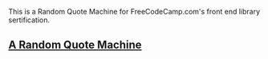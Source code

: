 This is a Random Quote Machine for FreeCodeCamp.com's front end library sertification.

## [A Random Quote Machine](https://romankafi.github.io/random-quote-machine/)
